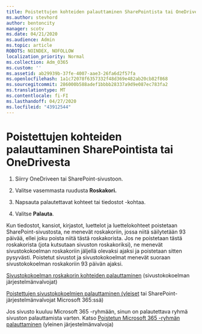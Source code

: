 ```yaml
---
title: Poistettujen kohteiden palauttaminen SharePointista tai OneDrivesta
ms.author: stevhord
author: bentoncity
manager: scotv
ms.date: 04/21/2020
ms.audience: Admin
ms.topic: article
ROBOTS: NOINDEX, NOFOLLOW
localization_priority: Normal
ms.collection: Adm_O365
ms.custom: ''
ms.assetid: ab29939b-37fe-4007-aae3-26fa6d2f57fa
ms.openlocfilehash: 1a1c72078f6357332f48d369e482ab20cb82f868
ms.sourcegitcommit: 286000b588adef1bbbb28337a9d9e087ec783fa2
ms.translationtype: MT
ms.contentlocale: fi-FI
ms.lasthandoff: 04/27/2020
ms.locfileid: "43912544"
---
```

# <a name="restore-deleted-items-from-sharepoint-or-onedrive"></a>Poistettujen kohteiden palauttaminen SharePointista tai OneDrivesta

1. Siirry OneDriveen tai SharePoint-sivustoon.
    
2. Valitse vasemmasta ruudusta **Roskakori.** 
    
3. Napsauta palautettavat kohteet tai tiedostot -kohtaa.
    
4. Valitse **Palauta**. 
    
Kun tiedostot, kansiot, kirjastot, luettelot ja luettelokohteet poistetaan SharePoint-sivustosta, ne menevät roskakoriin, jossa niitä säilytetään 93 päivää, ellei joku poista niitä tästä roskakorista. Jos ne poistetaan tästä roskakorista (jota kutsutaan sivuston roskakoriksi), ne menevät sivustokokoelman roskakoriin jäljellä olevaksi ajaksi ja poistetaan sitten pysyvästi. Poistetut sivustot ja sivustokokoelmat menevät suoraan sivustokokoelman roskakoriin 93 päivän ajaksi.
  
[Sivustokokoelman roskakorin kohteiden palauttaminen](https://go.microsoft.com/fwlink/?linkid=867800) (sivustokokoelman järjestelmänvalvojat) 
  
[Poistettujen sivustokokoelmien palauttaminen (yleiset](https://go.microsoft.com/fwlink/?linkid=867660) tai SharePoint-järjestelmänvalvojat Microsoft 365:ssä) 
  
Jos sivusto kuuluu Microsoft 365 -ryhmään, sinun on palautettava ryhmä sivuston palauttamista varten. Katso [Poistetun Microsoft 365 -ryhmän palauttaminen](https://go.microsoft.com/fwlink/?linkid=867802) (yleinen järjestelmänvalvoja) 
  

